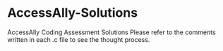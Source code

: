 # AccessAlly-Solutions
AccessAlly Coding Assessment Solutions
Please refer to the comments written in each .c file to see the thought process.
